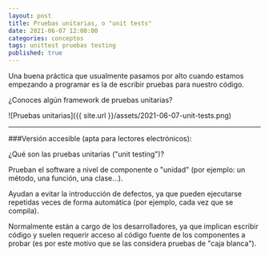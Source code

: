 ```yaml
---
layout: post
title: Pruebas unitarias, o "unit tests"
date: 2021-06-07 12:00:00
categories: conceptos
tags: unittest pruebas testing
published: true
---
```


Una buena práctica que usualmente pasamos por alto cuando estamos empezando a programar es la de escribir pruebas para nuestro código.

¿Conoces algún framework de pruebas unitarias?

![Pruebas unitarias]({{ site.url }}/assets/2021-06-07-unit-tests.png)

<hr />
###Versión accesible (apta para lectores electrónicos):

¿Qué son las pruebas unitarias ("unit testing")?

Prueban el software a nivel de componente o "unidad" (por ejemplo: un método, una función, una clase...).

Ayudan a evitar la introducción de defectos, ya que pueden ejecutarse repetidas veces de forma automática (por ejemplo, cada vez que se compila).

Normalmente están a cargo de los desarrolladores, ya que implican escribir código y suelen requerir acceso al código fuente de los componentes a probar (es por este motivo que se las considera pruebas de "caja blanca").
